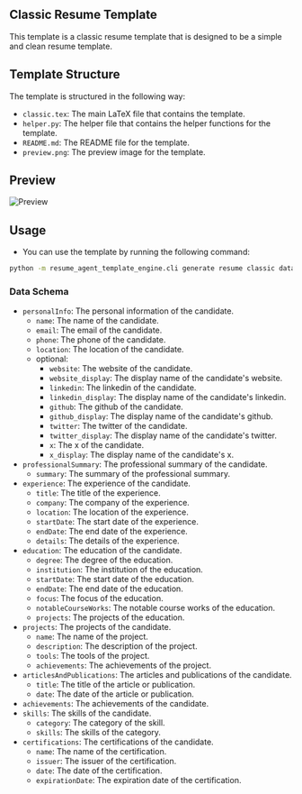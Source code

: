 ## Classic Resume Template

This template is a classic resume template that is designed to be a simple and clean resume template.

## Template Structure

The template is structured in the following way:

- `classic.tex`: The main LaTeX file that contains the template.
- `helper.py`: The helper file that contains the helper functions for the template.
- `README.md`: The README file for the template.
- `preview.png`: The preview image for the template.

## Preview

![Preview](preview.png)

## Usage 

- You can use the template by running the following command:

```bash
python -m resume_agent_template_engine.cli generate resume classic data.yaml output.pdf
```

### Data Schema

- `personalInfo`: The personal information of the candidate.
    - `name`: The name of the candidate.
    - `email`: The email of the candidate.
    - `phone`: The phone of the candidate.
    - `location`: The location of the candidate.
    - optional:
        - `website`: The website of the candidate.
        - `website_display`: The display name of the candidate's website.
        - `linkedin`: The linkedin of the candidate.
        - `linkedin_display`: The display name of the candidate's linkedin.
        - `github`: The github of the candidate.
        - `github_display`: The display name of the candidate's github.
        - `twitter`: The twitter of the candidate.
        - `twitter_display`: The display name of the candidate's twitter.
        - `x`: The x of the candidate.
        - `x_display`: The display name of the candidate's x.
- `professionalSummary`: The professional summary of the candidate.
    - `summary`: The summary of the professional summary.
- `experience`: The experience of the candidate.
    - `title`: The title of the experience.
    - `company`: The company of the experience.
    - `location`: The location of the experience.
    - `startDate`: The start date of the experience.
    - `endDate`: The end date of the experience.
    - `details`: The details of the experience.
- `education`: The education of the candidate.
    - `degree`: The degree of the education.
    - `institution`: The institution of the education.
    - `startDate`: The start date of the education.
    - `endDate`: The end date of the education.
    - `focus`: The focus of the education.
    - `notableCourseWorks`: The notable course works of the education.
    - `projects`: The projects of the education.
- `projects`: The projects of the candidate.
    - `name`: The name of the project.
    - `description`: The description of the project.
    - `tools`: The tools of the project.
    - `achievements`: The achievements of the project.
- `articlesAndPublications`: The articles and publications of the candidate.
    - `title`: The title of the article or publication.
    - `date`: The date of the article or publication.
- `achievements`: The achievements of the candidate.
- `skills`: The skills of the candidate.
    - `category`: The category of the skill.
    - `skills`: The skills of the category.
- `certifications`: The certifications of the candidate.
    - `name`: The name of the certification.
    - `issuer`: The issuer of the certification.
    - `date`: The date of the certification.
    - `expirationDate`: The expiration date of the certification.